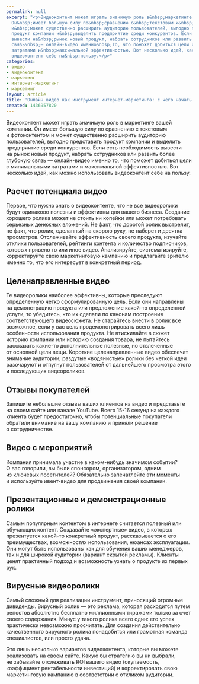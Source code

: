 ```yaml
---
permalink: null
excerpt: "<p>Видеоконтент может играть значимую роль в&nbsp;маркетинге вашей компании.
  Он&nbsp;имеет большую силу по&nbsp;сравнению с&nbsp;текстовым и&nbsp;фотоконтентом
  и&nbsp;может существенно расширить аудиторию пользователей, выгодно представить
  продукт компании и&nbsp;выделить предприятие среди конкурентов. Если есть необходимость
  вывести на&nbsp;рынок новый продукт, набрать сотрудников или развить более глубокую
  связь&nbsp;— онлайн-видео именно&nbsp;то, что поможет добиться цели с&nbsp;минимальными
  затратами и&nbsp;максимальной эффективностью. Вот несколько идей, как можно использовать
  видеоконтент себе на&nbsp;пользу.</p>"
categories:
- видео
- видеоконтент
- маркетинг
- интернет-маркетинг
- маркетинг
layout: article
title: 'Онлайн видео как инструмент интернет-маркетинга: с чего начать'
created: 1436957820
---
```

<p>Видеоконтент может играть значимую роль в&nbsp;маркетинге вашей компании. Он&nbsp;имеет большую силу по&nbsp;сравнению с&nbsp;текстовым и&nbsp;фотоконтентом и&nbsp;может существенно расширить аудиторию пользователей, выгодно представить продукт компании и&nbsp;выделить предприятие среди конкурентов. Если есть необходимость вывести на&nbsp;рынок новый продукт, набрать сотрудников или развить более глубокую связь&nbsp;— онлайн-видео именно&nbsp;то, что поможет добиться цели с&nbsp;минимальными затратами и&nbsp;максимальной эффективностью. Вот несколько идей, как можно использовать видеоконтент себе на&nbsp;пользу.</p>
<h2>Расчет потенциала видео</h2>
<p>Первое, что нужно знать о&nbsp;видеоконтенте, что не&nbsp;все видеоролики будут одинаково полезны и&nbsp;эффективны для вашего бизнеса. Создание хорошего ролика может не&nbsp;стоить ни&nbsp;копейки или может потребовать серьезных денежных вложений. Не&nbsp;факт, что дорогой ролик выстрелит, не&nbsp;факт, что ролик, сделанный на&nbsp;скорою руку, не&nbsp;наберет и&nbsp;десятка просмотров. Отслеживайте эффективность своего продукта, изучайте отклики пользователей, рейтинги контента и&nbsp;количество подписчиков, которых привело то&nbsp;или иное видео. Анализируйте, систематизируйте, корректируйте свою маркетинговую кампанию и&nbsp;предлагайте зрителю именно&nbsp;то, что его интересует в&nbsp;конкретный период.</p>
<h2>Целенаправленные видео</h2>
<p>Те&nbsp;видеоролики наиболее эффективны, которые преследуют определенную четко сформулированную цель. Если они направлены на&nbsp;демонстрацию продукта или предложение какой-то определенной услуги, то&nbsp;убедитесь, что их&nbsp;сделали по&nbsp;канонам построения соответствующего видеосюжета. Не&nbsp;старайтесь внести в&nbsp;ролик все возможное, если у&nbsp;вас цель продемонстрировать всего лишь особенности использования продукта. Не&nbsp;втискивайте в&nbsp;сюжет историю компании или историю создания товара, не&nbsp;пытайтесь рассказать какие-то дополнительные полезные, но&nbsp;отвлеченные от&nbsp;основной цели вещи. Короткие целенаправленные видео обеспечат внимание аудитории; раздутые «водянистые» ролики без четкой идеи разочаруют и&nbsp;отпугнут пользователей от&nbsp;дальнейшего просмотра этого и&nbsp;последующих видеороликов.</p>
<h2>Отзывы покупателей</h2>
<p>Запишите небольшие отзывы ваших клиентов на&nbsp;видео и&nbsp;представьте на&nbsp;своем сайте или канале YouTube. Всего <nobr>15-16</nobr> секунд на&nbsp;каждого клиента будет предостаточно, чтобы потенциальные покупатели обратили внимание на&nbsp;вашу компанию и&nbsp;приняли решение о&nbsp;сотрудничестве.</p>
<h2>Видео с&nbsp;мероприятий</h2>
<p>Компания принимала участие в&nbsp;каком-нибудь значимом событии? О&nbsp;вас говорили, вы&nbsp;были спонсором, организатором, одним из&nbsp;ключевых посетителей? Обязательно запечатлейте эти моменты и&nbsp;используйте ивент-видео для продвижения своей компании.</p>
<h2>Презентационные и&nbsp;демонстрационные ролики</h2>
<p>Самым популярным контентом в&nbsp;интернете считается полезный или обучающих контент. Создавайте «экспертные» видео, в&nbsp;которых презентуется какой-то конкретный продукт, рассказывается о&nbsp;его преимуществах, возможностях использования, нюансах эксплуатации. Они могут быть использованы как для обучения ваших менеджеров, так и&nbsp;для широкой аудитории (вариант скрытой рекламы). Клиенты ценят практичный подход и&nbsp;возможность узнать о&nbsp;продукте из&nbsp;первых рук.</p>
<h2>Вирусные видеоролики</h2>
<p>Самый сложный для реализации инструмент, приносящий огромные дивиденды. Вирусный ролик&nbsp;— это реклама, которая расходится путем репостов абсолютно бесплатно миллионными тиражами только за&nbsp;счет своего содержания. Минус у&nbsp;такого ролика всего один: его успех практически невозможно просчитать. Для создания действительно качественного вирусного ролика понадобится или грамотная команда специалистов, или просто удача. </p>
<p>Это лишь несколько вариантов видеоконтента, которые вы&nbsp;можете реализовать на&nbsp;своем сайте. Какую&nbsp;бы стратегию вы&nbsp;ни&nbsp;выбрали, не&nbsp;забывайте отслеживать ROI вашего видео (окупаемость, коэффициент рентабельности инвестиций) и&nbsp;корректировать свою маркетинговую кампанию в&nbsp;соответствии с&nbsp;откликом аудитории.</p>
